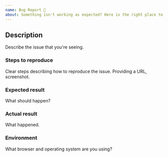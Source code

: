 ```yaml
---
name: Bug Report 🐛
about: Something isn't working as expected? Here is the right place to report.
---
```


## Description

Describe the issue that you're seeing.

### Steps to reproduce

Clear steps describing how to reproduce the issue. Providing a URL, screenshot.

### Expected result

What should happen?

### Actual result

What happened.

### Environment

What browser and operating system are you using?
